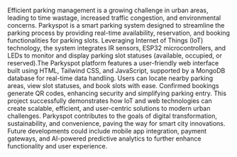 Efficient parking management is a growing challenge in urban areas, leading to time wastage, increased 
traffic congestion, and environmental concerns. Parkyspot is a smart parking system designed to 
streamline the parking process by providing real-time availability, reservation, and booking 
functionalities for parking slots. Leveraging Internet of Things (IoT) technology, the system integrates IR 
sensors, ESP32 microcontrollers, and LEDs to monitor and display parking slot statuses (available, 
occupied, or reserved).The Parkyspot platform features a user-friendly web interface built using HTML, 
Tailwind CSS, and JavaScript, supported by a MongoDB database for real-time data handling. Users can 
locate nearby parking areas, view slot statuses, and book slots with ease. Confirmed bookings generate 
QR codes, enhancing security and simplifying parking entry. This project successfully demonstrates how 
IoT and web technologies can create scalable, efficient, and user-centric solutions to modern urban 
challenges. Parkyspot contributes to the goals of digital transformation, sustainability, and convenience, 
paving the way for smart city innovations. Future developments could include mobile app integration, payment 
gateways, and AI-powered predictive analytics to further enhance functionality and user experience. 
